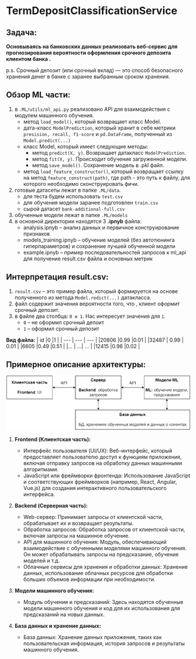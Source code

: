 # TermDepositClassificationService

## Задача:
**Основываясь на банковских данных реализовать веб-сервис для прогнозирования вероятности оформления срочного депозита клиентом банка .**

p.s. Срочный депозит (или срочный вклад) — это способ безопасного хранения денег в банке с заранее выбранным сроком хранения.

## Обзор ML части:
1. в ```.ML/utils/ml_api.py``` реализовано API для взаимодействия с модулем машинного обучения.
    - метод ```load_model()```, который возвращает класс Model.
    - дата-класс ```ModelPrediction```, который хранит в себе метрики ```presision, recall, f1-score``` и ```pd.DataFrame```, полученный из ```Model.predict(...)```
    - класс Model, который имеет следующие методы:
        - метод ```predict(X, y)```. Возвращает датакласс ```ModelPrediction```.
        - метод ```fit(X, y)```. Происходит обучение загруженной модели.
        - метод ```save_model()```. Сохранение модель в .pkl файл.
    - метод ```load_feature_constructor()```, который возвращает ссылку на метод ```feature_construct(path)```, где path - это путь к файлу, для которого необходимо сконструировать фичи. 
3. готовые датасеты лежат в папке ```.ML/data```.
    - для теста будем использовать ```test.csv```
    - для обучения модели заранее подготовлен ```train.csv```
    - сырой датасет ```bank-additional-full.csv```
4. обученные модели лежат в папке ```.ML/models```
5. в основной директории находятся 3 **.ipnyb** файла:
    - analysis.ipnyb – анализ данных и первичное конструирование признаков
    - models_training.ipnyb – обучение моделей (без автотюнинга гиперпараметров) и сохранение лучшей обученной модели
    - example.ipnyb – пример последовательностей запросов к ml_api для получение result.csv файла и основных метрик
## Интерпретация result.csv:
1. ```result.csv``` – это пример файла, который формируется на основе полученного из метода ```Model.redict(...)``` датакласса.
2. файл содержит значения вероятности того, что , клиент оформит срочный депозит.
3. в файле два столбца: ```0 и 1```. Нас интересует значения для ```1```.
    - ```0``` – не оформил срочный депоит
    - ```1``` – оформил срочный депозит

**Вид файла:**
| id |0  |1  |
| --- | --- | --- |
|20806  |0.99  |0.01  |
|32487  | 0.99 | 0.01 |
|6605  |0.49  |0.51  |
|...  | ...| ... |
|12415  |0.98  |0.02  |

## Примерное описание архитектуры:
![plot](./ML/data/img/архитектура.png)

1. **Frontend (Клиентская часть):**
    - Интерфейс пользователя (UI/UX): Веб-интерфейс, который предоставляет пользователю доступ к функциям приложения, включая отправку запросов на обработку данных машинными алгоритмами.
    - JavaScript или фреймворки фронтенда: Использование JavaScript и соответствующих фреймворков (например, React, Angular, Vue.js) для создания интерактивного пользовательского интерфейса.
    
2. **Backend (Серверная часть):**
    - Web-сервер: Принимает запросы от клиентской части, обрабатывает их и возвращает результаты.
    - Обработка запросов: Обработка запросов от клиентской части, включая запросы на машинное обучение.
    - API для машинного обучения: Модуль, обеспечивающий взаимодействие с обученными моделями машинного обучения. Он может обрабатывать запросы на предсказание, обучение моделей и т.д.
    - Облачные сервисы для хранения и обработки данных: Хранение данных, использование облачных ресурсов для обработки больших объемов информации при необходимости.
    
3. **Модели машинного обучения:**
    - Модуль обучения и предсказаний: Здесь находятся обученные модели машинного обучения и код для их использования для предсказаний на новых данных.
    
4. **База данных и хранение данных:**
    - База данных: Хранение данных приложения, таких как пользовательская информация, история запросов и результаты машинного обучения.


